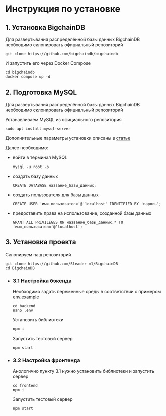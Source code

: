
# Инструкция по установке
## 1. Установка BigchainDB
Для развертывания распределённой базы данных BigchainDB необходимо склонировать официальный репозиторий
```
git clone https://github.com/bigchaindb/bigchaindb
```
И запустить его через Docker Compose
```
cd bigchaindb
docker compose up -d
```

## 2. Подготовка MySQL 
Для развертывания распределённой базы данных BigchainDB необходимо склонировать официальный репозиторий

Устанавливаем MySQL из официального репозитория
```
sudo apt install mysql-server
```
Дополнительные параметры установки описаны в [статье](https://www.digitalocean.com/community/tutorials/how-to-install-mysql-on-ubuntu-20-04-ru)

Далее необходимо:
- войти в терминал MySQL
    ```
    mysql -u root -p
    ```
- создать базу данных 
    ```
    CREATE DATABASE название_базы_данных;
    ```
- создать пользователя для базы данных 
    ```
    CREATE USER 'имя_пользователя'@'localhost' IDENTIFIED BY 'пароль';
    ```
- предоставить права на использование, созданной базы данных 
    ```
    GRANT ALL PRIVILEGES ON название_базы_данных.* TO 'имя_пользователя'@'localhost';
    ```

## 3. Установка проекта 
Склонируем наш репозиторий
```
git clone https://github.com/Sleader-m1/BigchainDB
cd BigchainDB
```
- ### 3.1 Настройка бэкенда 
    Необходимо задать переменные среды в соответствии с примером [env.example](https://github.com/Sleader-m1/BigchainDB/blob/dev/backend/env.example)
    ```
    cd backend
    nano .env 
    ```
    Установить библиотеки
    ```
    npm i
    ```
    Запустить тестовый сервер
    ```
    npm start
    ```

- ### 3.2 Настройка фронтенда
    Анологично пункту 3.1 нужно установить библиотеки и запустить сервер
    ```
    cd frontend 
    npm i
    ```
    Запустить тестовый сервер
    ```
    npm start
    ```
